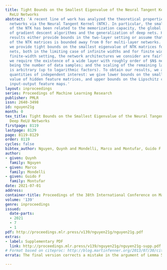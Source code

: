 ```yaml
---
title: Tight Bounds on the Smallest Eigenvalue of the Neural Tangent Kernel for Deep
  ReLU Networks
abstract: 'A recent line of work has analyzed the theoretical properties of deep neural
  networks via the Neural Tangent Kernel (NTK). In particular, the smallest eigenvalue
  of the NTK has been related to the memorization capacity, the global convergence
  of gradient descent algorithms and the generalization of deep nets. However, existing
  results either provide bounds in the two-layer setting or assume that the spectrum
  of the NTK matrices is bounded away from 0 for multi-layer networks. In this paper,
  we provide tight bounds on the smallest eigenvalue of NTK matrices for deep ReLU
  nets, both in the limiting case of infinite widths and for finite widths. In the
  finite-width setting, the network architectures we consider are fairly general:
  we require the existence of a wide layer with roughly order of $N$ neurons, $N$
  being the number of data samples; and the scaling of the remaining layer widths
  is arbitrary (up to logarithmic factors). To obtain our results, we analyze various
  quantities of independent interest: we give lower bounds on the smallest singular
  value of hidden feature matrices, and upper bounds on the Lipschitz constant of
  input-output feature maps.'
layout: inproceedings
series: Proceedings of Machine Learning Research
publisher: PMLR
issn: 2640-3498
id: nguyen21g
month: 0
tex_title: Tight Bounds on the Smallest Eigenvalue of the Neural Tangent Kernel for
  Deep ReLU Networks
firstpage: 8119
lastpage: 8129
page: 8119-8129
order: 8119
cycles: false
bibtex_author: Nguyen, Quynh and Mondelli, Marco and Montufar, Guido F
author:
- given: Quynh
  family: Nguyen
- given: Marco
  family: Mondelli
- given: Guido F
  family: Montufar
date: 2021-07-01
address:
container-title: Proceedings of the 38th International Conference on Machine Learning
volume: '139'
genre: inproceedings
issued:
  date-parts:
  - 2021
  - 7
  - 1
pdf: http://proceedings.mlr.press/v139/nguyen21g/nguyen21g.pdf
extras:
- label: Supplementary PDF
  link: http://proceedings.mlr.press/v139/nguyen21g/nguyen21g-supp.pdf
# Format based on citeproc: http://blog.martinfenner.org/2013/07/30/citeproc-yaml-for-bibliographies/
errata: The final version corrects a mistake in the argument of Lemma 5.4, which also affects Lemma 5.5. These two Lemmas have been edited and the corresponding proofs corrected. All the other results remain untouched.

---
```

